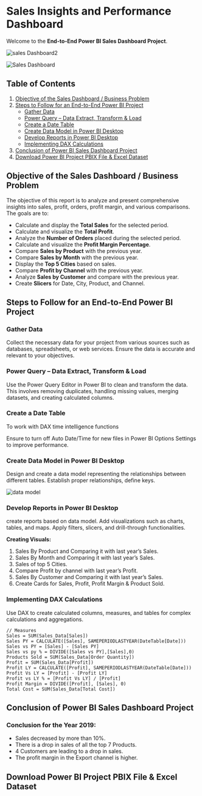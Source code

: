 # Sales Insights and Performance Dashboard

Welcome to the **End-to-End Power BI Sales Dashboard Project**. 

![sales Dashboard2](https://github.com/DE-romane/BI-Sales-project/assets/70475916/7b76ccf6-f273-4b33-88bc-ab01d8960c9a)

![Sales Dashboard](https://github.com/DE-romane/BI-Sales-project/assets/70475916/df29fa73-0643-4bd7-8d07-fc401dab2e26)



## Table of Contents

1. [Objective of the Sales Dashboard / Business Problem](#objective-of-the-sales-dashboard--business-problem)
2. [Steps to Follow for an End-to-End Power BI Project](#steps-to-follow-for-an-end-to-end-power-bi-project)
    - [Gather Data](#gather-data)
    - [Power Query – Data Extract, Transform & Load](#power-query--data-extract-transform--load)
    - [Create a Date Table](#create-a-date-table)
    - [Create Data Model in Power BI Desktop](#create-data-model-in-power-bi-desktop)
    - [Develop Reports in Power BI Desktop](#develop-reports-in-power-bi-desktop)
    - [Implementing DAX Calculations](#implementing-dax-calculations)
3. [Conclusion of Power BI Sales Dashboard Project](#conclusion-of-power-bi-sales-dashboard-project)
4. [Download Power BI Project PBIX File & Excel Dataset](#download-power-bi-project-pbix-file--excel-dataset)

## Objective of the Sales Dashboard / Business Problem

The objective of this report is to analyze and present comprehensive insights into sales, profit, orders, profit margin, and various comparisons. The goals are to:

- Calculate and display the **Total Sales** for the selected period.
- Calculate and visualize the **Total Profit**.
- Analyze the **Number of Orders** placed during the selected period.
- Calculate and visualize the **Profit Margin Percentage**.
- Compare **Sales by Product** with the previous year.
- Compare **Sales by Month** with the previous year.
- Display the **Top 5 Cities** based on sales.
- Compare **Profit by Channel** with the previous year.
- Analyze **Sales by Customer** and compare with the previous year.
- Create **Slicers** for Date, City, Product, and Channel.

## Steps to Follow for an End-to-End Power BI Project

### Gather Data

Collect the necessary data for your project from various sources such as databases, spreadsheets, or web services. Ensure the data is accurate and relevant to your objectives.

### Power Query – Data Extract, Transform & Load

Use the Power Query Editor in Power BI to clean and transform the data. This involves removing duplicates, handling missing values, merging datasets, and creating calculated columns.

### Create a Date Table

To work with DAX time intelligence functions

Ensure to turn off Auto Date/Time for new files in Power BI Options Settings to improve performance.

### Create Data Model in Power BI Desktop

Design and create a data model representing the relationships between different tables. Establish proper relationships, define keys.

![data model](https://github.com/DE-romane/BI-Sales-project/assets/70475916/477bafd9-5a14-475e-87d1-2dfa854662e4)

### Develop Reports in Power BI Desktop

 create reports based on data model. Add visualizations such as charts, tables, and maps. Apply filters, slicers, and drill-through functionalities.

**Creating Visuals:**

1. Sales By Product and Comparing it with last year’s Sales.
2. Sales By Month and Comparing it with last year’s Sales.
3. Sales of top 5 Cities.
4. Compare Profit by channel with last year’s Profit.
5. Sales By Customer and Comparing it with last year’s Sales.
6. Create Cards for Sales, Profit, Profit Margin & Product Sold.

### Implementing DAX Calculations

Use DAX to create calculated columns, measures, and tables for complex calculations and aggregations.

```dax
// Measures
Sales = SUM(Sales_Data[Sales])
Sales PY = CALCULATE([Sales], SAMEPERIODLASTYEAR(DateTable[Date]))
Sales vs PY = [Sales] - [Sales PY]
Sales vs py % = DIVIDE([Sales vs PY],[Sales],0)
Products Sold = SUM(Sales_Data[Order Quantity])
Profit = SUM(Sales_Data[Profit])
Profit LY = CALCULATE([Profit], SAMEPERIODLASTYEAR(DateTable[Date]))
Profit Vs LY = [Profit] - [Profit LY]
Profit vs LY % = [Profit Vs LY] / [Profit]
Profit Margin = DIVIDE([Profit], [Sales], 0)
Total Cost = SUM(Sales_Data[Total Cost])
```

## Conclusion of Power BI Sales Dashboard Project

### Conclusion for the Year 2019:

- Sales decreased by more than 10%.
- There is a drop in sales of all the top 7 Products.
- 4 Customers are leading to a drop in sales.
- The profit margin in the Export channel is higher.

## Download Power BI Project PBIX File & Excel Dataset

